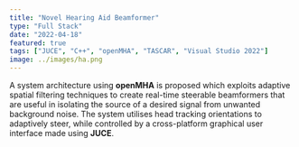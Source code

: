 ```yaml
---
title: "Novel Hearing Aid Beamformer"
type: "Full Stack"
date: "2022-04-18"
featured: true
tags: ["JUCE", "C++", "openMHA", "TASCAR", "Visual Studio 2022"]
image: ../images/ha.png
---
```


A system architecture using **openMHA** is proposed which exploits adaptive spatial filtering techniques to create real-time steerable beamformers that are useful in isolating the source of a desired signal from unwanted background noise. The system utilises head tracking orientations to adaptively steer, while controlled by a cross-platform graphical user interface made using **JUCE**.